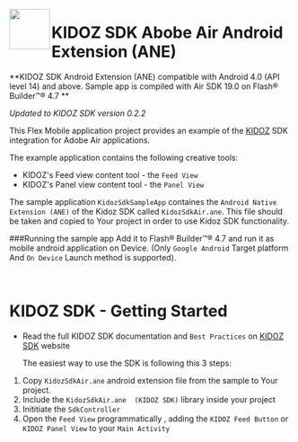 <a href="url"><img src="https://github.com/Kidoz-SDK/Kidoz_Android_SDK_Example/blob/master/graphics/App%20icon.png" align="left" height="72" width="72" ></a>

KIDOZ SDK Abobe Air Android Extension (ANE)
=================================
**KIDOZ SDK Android Extension (ANE) compatible with Android 4.0 (API level 14) and above. Sample app is compiled with Air SDK 19.0 on   Flash® Builder™® 4.7 **

*Updated to KIDOZ SDK version 0.2.2*

This Flex Mobile application  project provides an example of the [KIDOZ](http://www.kidoz.net) SDK integration for Adobe Air applications.

The example application contains the following creative tools:
* KIDOZ's Feed view content tool - the `Feed View`
* KIDOZ's Panel view content tool - the `Panel View`


The sample application `KidozSdkSampleApp` containes the `Android Native Extension (ANE)` of the Kidoz SDK called  `KidozSdkAir.ane`. This file should be taken and copied to Your project in order to use Kidoz SDK functionality.

###Running the sample app
Add it to Flash® Builder™® 4.7 and run it as mobile android application on Device. (Only `Google Android` Target platform And `On Device` Launch method is supported).

</br>

KIDOZ SDK - Getting Started
=================================
- 	Read the full KIDOZ SDK documentation and `Best Practices` on [KIDOZ SDK](http://kidoz.net/marketing/newsletter/sdk/SDK.pdf) website
 
	The easiest way to use the SDK is following this 3 steps:

1. Copy `KidozSdkAir.ane` android extension file from the sample to Your project.
1. Include the `KidozSdkAir.ane  (KIDOZ SDK)` library inside your project
2. Inititiate the `SdkController`
3. Open the `Feed View` programmatically , adding the `KIDOZ Feed Button` or `KIDOZ Panel View` to your `Main Activity`


